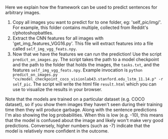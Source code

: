 Here we explain how the framework can be used to predict sentences for arbitrary images.

1. Copy all images you want to predict for to one folder, eg: 'self_pic/img/'. For example, this folder contains multiple, collected from Reddit's r/photoshopbattles.
2. Extract the CNN features for all images with 'get_img_features_VGG16.py'. This file will extract features into a file called `self_img_vgg_feats.npy`.
3. Now that we have the features we can run the prediction! Use the script `predict_on_images.py`. The script takes the path to a model checkpoint and the path to the folder that holds the images, the `tasks.txt`, and the features `self_img_vgg_feats.npy`. Example invocation is `python predict_on_images.py "cv/model_checkpoint_coco_visionlab43.stanford.edu_lstm_11.14.p" -r self_pic`. The script will write the html file `result.html` which you can use to visualize the results in your browser.

Note that the models are trained on a particular dataset (e.g. COCO dataset), so if you show them images they haven't seen during their training time then they will produce garbage. Along with the sentence predictions I'm also showing the log probabilities. When this is low (e.g. -10), this means that the model is confused about the image and likely won't make very good predictions. Conversely, higher numbers (such as -7) indicate that the model is relatively more confident in the outcome.
